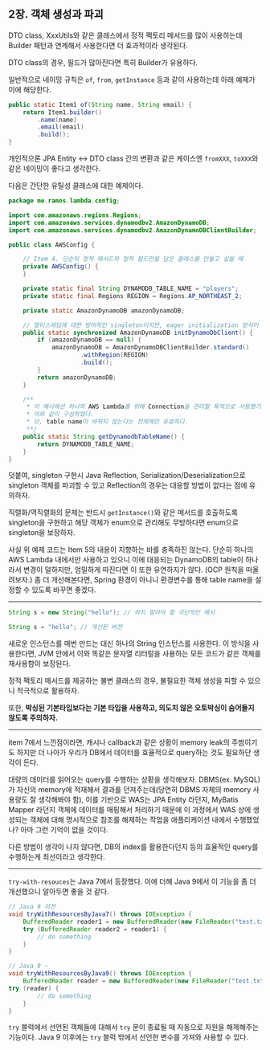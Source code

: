## 2장. 객체 생성과 파괴
DTO class, XxxUtils와 같은 클래스에서 정적 팩토리 메서드를 많이 사용하는데 Builder 패턴과 연계해서 사용한다면 더 효과적이라 생각된다.

DTO class의 경우, 필드가 많아진다면 특히 Builder가 유용하다.

일반적으로 네이밍 규칙은 `of`, `from`, `getInstance` 등과 같이 사용하는데 아래 예제가 이에 해당한다.

```java
public static Item1 of(String name, String email) {
    return Item1.builder()
        .name(name)
        .email(email)
        .build();
}
```

개인적으론 JPA Entity ↔ DTO class 간의 변환과 같은 케이스엔 `fromXXX`, `toXXX`와 같은 네이밍이 좋다고 생각한다.

다음은 간단한 유틸성 클래스에 대한 예제이다.

```java
package me.ramos.lambda.config;

import com.amazonaws.regions.Regions;
import com.amazonaws.services.dynamodbv2.AmazonDynamoDB;
import com.amazonaws.services.dynamodbv2.AmazonDynamoDBClientBuilder;

public class AWSConfig {

    // Item 4. 단순히 정적 메서드와 정적 필드만을 담은 클래스를 만들고 싶을 때
    private AWSConfig() {
    }

    private static final String DYNAMODB_TABLE_NAME = "players";
    private static final Regions REGION = Regions.AP_NORTHEAST_2;

    private static AmazonDynamoDB amazonDynamoDB;

    // 멀티스레딩에 대한 방어적인 singleton이지만, eager initialization 방식이 더 낫겠다.
    public static synchronized AmazonDynamoDB initDynamoDbClient() {
        if (amazonDynamoDB == null) {
            amazonDynamoDB = AmazonDynamoDBClientBuilder.standard()
                    .withRegion(REGION)
                    .build();
        }
        return amazonDynamoDB;
    }

    /**
     * 이 예시에선 하나의 AWS Lambda를 위해 Connection을 관리할 목적으로 사용했기에
     * 이와 같이 구성하였다.
     * 단, table name이 바뀌지 않는다는 전제에만 유효하다.
     **/
    public static String getDynamodbTableName() {
        return DYNAMODB_TABLE_NAME;
    }
}
```

덧붙여, singleton 구현시 Java Reflection, Serialization/Deserialization으로 singleton 객체를 파괴할 수 있고 Reflection의 경우는 대응할 방법이 없다는 점에 유의하자.

직렬화/역직렬화의 문제는 반드시 `getInstance()`와 같은 메서드를 호출하도록 singleton을 구현하고 해당 객체가 enum으로 관리해도 무방하다면 enum으로 singleton을 보장하자.

사실 위 예제 코드는 Item 5의 내용이 지향하는 바를 충족하진 않는다. 단순히 하나의 AWS Lambda 내에서만 사용하고 있으니 이에 대응되는 DynamoDB의 table이 하나라서 변경이 덜하지만, 엄밀하게 따진다면 이 또한 유연하지가 않다. (OCP 원칙을 떠올려보자.) 좀 더 개선해본다면, Spring 환경이 아니니 환경변수를 통해 table name을 설정할 수 있도록 바꾸면 좋겠다.

---

```java
String s = new String("hello"); // 하지 말아야 할 극단적인 예시

String s = "hello"; // 개선된 버전
```

새로운 인스턴스를 매번 만드는 대신 하나의 String 인스턴스를 사용한다. 이 방식을 사용한다면, JVM 안에서 이와 똑같은 문자열 리터럴을 사용하는 모든 코드가 같은 객체를 재사용함이 보장된다.

정적 팩토리 메서드를 제공하는 불변 클래스의 경우, 불필요한 객체 생성을 피할 수 있으니 적극적으로 활용하자.

또한, **박싱된 기본타입보다는 기본 타입을 사용하고, 의도치 않은 오토박싱이 숨어들지 않도록 주의하자.**

---

item 7에서 느낀점이라면, 캐시나 callback과 같은 상황이 memory leak의 주범이기도 하지만 더 나아가 우리가 DB에서 데이터를 효율적으로 query하는 것도 필요하단 생각이 든다.

대량의 데이터를 읽어오는 query를 수행하는 상황을 생각해보자. DBMS(ex. MySQL)가 자신의 memory에 적재해서 결과를 던져주는데(당연히 DBMS 자체의 memory 사용량도 잘 생각해봐야 함), 이를 기반으로 WAS는 JPA Entity 라던지, MyBatis Mapper 라던지 객체에 데이터를 매핑해서 처리하기 때문에 이 과정에서 WAS 상에 생성되는 객체에 대해 명시적으로 참조를 해제하는 작업을 애플리케이션 내에서 수행했었나? 아마 그런 기억이 없을 것이다.

다른 방법이 생각이 나지 않다면, DB의 index를 활용한다던지 등의 효율적인 query를 수행하는게 최선이라고 생각한다.

---

`try-with-resouces`는 Java 7에서 등장했다. 이에 더해 Java 9에서 이 기능을 좀 더 개선했으니 알아두면 좋을 것 같다.

```java
// Java 9 이전
void tryWithResourcesByJava7() throws IOException {
    BufferedReader reader1 = new BufferedReader(new FileReader("test.txt"));
    try (BufferedReader reader2 = reader1) {
        // do something
    }
}

// Java 9 ~
void tryWithResourcesByJava9() throws IOException {
    BufferedReader reader = new BufferedReader(new FileReader("test.txt"));
try (reader) {
        // do something
    }
}
```

`try` 블럭에서 선언된 객체들에 대해서 `try` 문이 종료될 때 자동으로 자원을 해제해주는 기능이다. Java 9 이후에는 `try` 블럭 밖에서 선언한 변수를 가져와 사용할 수 있다.